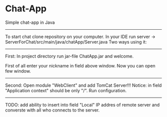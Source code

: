 # Chat-App
Simple chat-app in Java

-------------------------------------------------------------------------------------

To start chat clone repository on your computer.
In your IDE run server -> ServerForChat/src/main/java/chatApp/Server.java
Two ways using it:

-------------------------------------------------------------------------------------

First:
In project directory run jar-file ChatApp.jar and welcome.

First of all enter your nickname in field above window.
Now you can open few window. 

-------------------------------------------------------------------------------------

Second:
Open module "WebClient" and add TomCat Server!!! Notice: in field "Application context" should be only "/".
Run configuration.

-------------------------------------------------------------------------------------

TODO: add ability to insert into field "Local" IP addres of remote server and converste with all who connects to the server.
